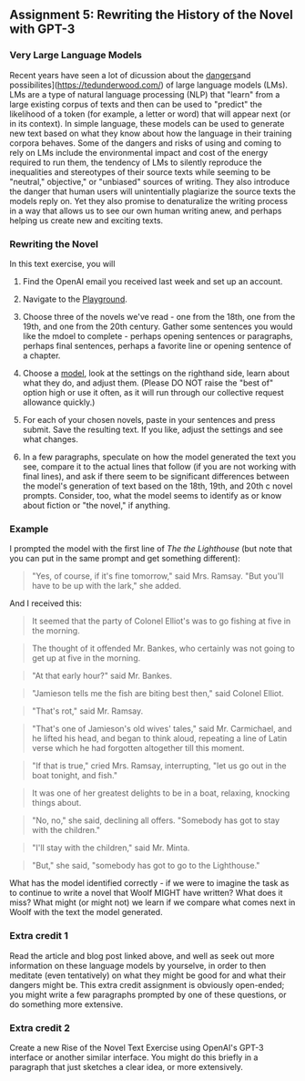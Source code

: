 ## Assignment 5: Rewriting the History of the Novel with GPT-3

### Very Large Language Models

Recent years have seen a lot of dicussion about the [dangers](https://dl.acm.org/doi/pdf/10.1145/3442188.3445922)and possibilites](https://tedunderwood.com/) of large language models (LMs). LMs are a type of natural language processing (NLP) that "learn" from a large existing corpus of texts and then can be used to "predict" the likelihood of a token (for example, a letter or word) that will appear next (or in its context). In simple language, these models can be used to generate new text based on what they know about how the language in their training corpora behaves. Some of the dangers and risks of using and coming to rely on LMs include the environmental impact and cost of the energy required to run them, the tendency of LMs to silently reproduce the inequalities and stereotypes of their source texts while seeming to be "neutral," objective," or "unbiased" sources of writing. They also introduce the danger that human users will unintentially plagiarize the source texts the models reply on. Yet they also promise to denaturalize the writing process in a way that allows us to see our own human writing anew, and perhaps helping us create new and exciting texts.

### Rewriting the Novel

In this text exercise, you will

1. Find the OpenAI email you received last week and set up an account.

2. Navigate to the [Playground](https://beta.openai.com/playground).

3. Choose three of the novels we've read - one from the 18th, one from the 19th, and one from the 20th century. Gather some sentences you would like the mdoel to complete - perhaps opening sentences or paragraphs, perhaps final sentences, perhaps a favorite line or opening sentence of a chapter.

4. Choose a [model](https://beta.openai.com/docs/models/finding-the-right-model), look at the settings on the righthand side, learn about what they do, and adjust them. (Please DO NOT raise the "best of" option high or use it often, as it will run through our collective request allowance quickly.)

5. For each of your chosen novels, paste in your sentences and press submit. Save the resulting text. If you like, adjust the settings and see what changes.

6. In a few paragraphs, speculate on how the model generated the text you see, compare it to the actual lines that follow (if you are not working with final lines), and ask if there seem to be significant differences between the model's generation of text based on the 18th, 19th, and 20th c novel prompts. Consider, too, what the model seems to identify as or know about fiction or "the novel," if anything.

### Example

I prompted the model with the first line of *The the Lighthouse* (but note that you can put in the same prompt and get something different):

> "Yes, of course, if it's fine tomorrow," said Mrs. Ramsay. "But you'll have to be up with the lark," she added.

And I received this:

>It seemed that the party of Colonel Elliot's was to go fishing at five in the morning.

>The thought of it offended Mr. Bankes, who certainly was not going to get up at five in the morning.

>"At that early hour?" said Mr. Bankes.

>"Jamieson tells me the fish are biting best then," said Colonel Elliot.

>"That's rot," said Mr. Ramsay.

>"That's one of Jamieson's old wives' tales," said Mr. Carmichael, and he lifted his head, and began to think aloud, repeating a line of Latin verse which he had forgotten altogether till this moment.

>"If that is true," cried Mrs. Ramsay, interrupting, "let us go out in the boat tonight, and fish."

>It was one of her greatest delights to be in a boat, relaxing, knocking things about.

>"No, no," she said, declining all offers. "Somebody has got to stay with the children."

>"I'll stay with the children," said Mr. Minta.

>"But," she said, "somebody has got to go to the Lighthouse."

What has the model identified correctly - if we were to imagine the task as to continue to write a novel that Woolf MIGHT have written? What does it miss? What might (or might not) we learn if we compare what comes next in Woolf with the text the model generated.

### Extra credit 1

Read the article and blog post linked above, and well as seek out more information on these language models by yourselve, in order to then meditate (even tentatively) on what they might be good for and what their dangers might be. This extra credit assignment is obviously open-ended; you might write a few paragraphs prompted by one of these questions, or do something more extensive.

### Extra credit 2

Create a new Rise of the Novel Text Exercise using OpenAI's GPT-3 interface or another similar interface. You might do this briefly in a paragraph that just sketches a clear idea, or more extensively.
